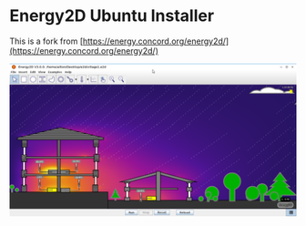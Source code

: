 # Energy2D Ubuntu Installer

This is a fork from [https://energy.concord.org/energy2d/](https://energy.concord.org/energy2d/)

![screenshot](screenshot.png)
